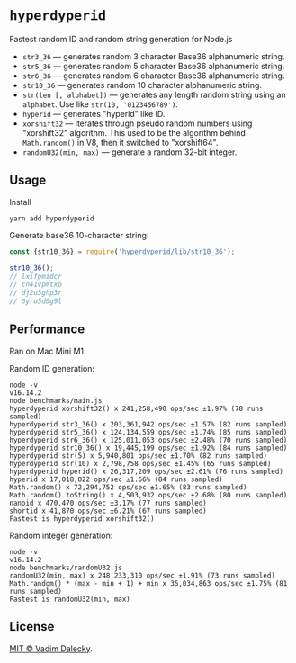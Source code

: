 # `hyperdyperid`

Fastest random ID and random string generation for Node.js

- `str3_36` &mdash; generates random 3 character Base36 alphanumeric string.
- `str5_36` &mdash; generates random 5 character Base36 alphanumeric string.
- `str6_36` &mdash; generates random 6 character Base36 alphanumeric string.
- `str10_36` &mdash; generates random 10 character alphanumeric string.
- `str(len [, alphabet])` &mdash; generates any length random string using an `alphabet`. Use like `str(10, '0123456789')`.
- `hyperid` &mdash; generates "hyperid" like ID.
- `xorshift32` &mdash; iterates through pseudo random numbers using "xorshift32" algorithm. This used
  to be the algorithm behind `Math.random()` in V8, then it switched to "xorshift64".
- `randomU32(min, max)` &mdash; generate a random 32-bit integer.


## Usage

Install

```
yarn add hyperdyperid
```

Generate base36 10-character string:

```js
const {str10_36} = require('hyperdyperid/lib/str10_36');

str10_36();
// lxifpmidcr
// cn41vpmtxo
// dj2u5ghp3r
// 6yro5d0g9l
```


## Performance

Ran on Mac Mini M1.

Random ID generation:

```
node -v
v16.14.2
node benchmarks/main.js 
hyperdyperid xorshift32() x 241,258,490 ops/sec ±1.97% (78 runs sampled)
hyperdyperid str3_36() x 203,361,942 ops/sec ±1.57% (82 runs sampled)
hyperdyperid str5_36() x 124,134,559 ops/sec ±1.74% (85 runs sampled)
hyperdyperid str6_36() x 125,011,053 ops/sec ±2.48% (70 runs sampled)
hyperdyperid str10_36() x 19,445,199 ops/sec ±1.92% (84 runs sampled)
hyperdyperid str(5) x 5,940,801 ops/sec ±1.70% (82 runs sampled)
hyperdyperid str(10) x 2,798,758 ops/sec ±1.45% (65 runs sampled)
hyperdyperid hyperid() x 26,317,209 ops/sec ±2.61% (76 runs sampled)
hyperid x 17,018,022 ops/sec ±1.66% (84 runs sampled)
Math.random() x 72,294,752 ops/sec ±1.65% (83 runs sampled)
Math.random().toString() x 4,503,932 ops/sec ±2.68% (80 runs sampled)
nanoid x 470,470 ops/sec ±3.17% (77 runs sampled)
shortid x 41,870 ops/sec ±6.21% (67 runs sampled)
Fastest is hyperdyperid xorshift32()
```

Random integer generation:

```
node -v
v16.14.2
node benchmarks/randomU32.js 
randomU32(min, max) x 248,233,310 ops/sec ±1.91% (73 runs sampled)
Math.random() * (max - min + 1) + min x 35,034,863 ops/sec ±1.75% (81 runs sampled)
Fastest is randomU32(min, max)
```


## License

[MIT © Vadim Dalecky](LICENSE).
